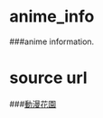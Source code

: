 # anime_info
###anime information.
# source url
###[動漫花園](https://share.dmhy.org/cms/page/name/programme.html)
